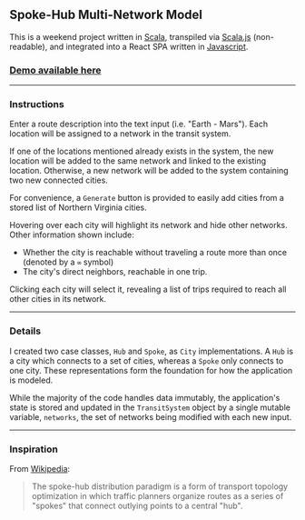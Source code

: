 ## Spoke-Hub Multi-Network Model

This is a weekend project written in [Scala](src/main/scala/), transpiled via [Scala.js](src/main/scala-js) (non-readable), and integrated into a React SPA written in [Javascript](src/main/js).

### [Demo available here](https://bcmendoza.github.io/spoke-hub-graph/)

---

### Instructions

Enter a route description into the text input (i.e. "Earth - Mars"). Each location will be assigned to a network in the transit system.

If one of the locations mentioned already exists in the system, the new location will be added to the same network and linked to the existing location. Otherwise, a new network will be added to the system containing two new connected cities.

For convenience, a `Generate` button is provided to easily add cities from a stored list of Northern Virginia cities.

Hovering over each city will highlight its network and hide other networks. Other information shown include:

- Whether the city is reachable without traveling a route more than once (denoted by a `∞` symbol)
- The city's direct neighbors, reachable in one trip.

Clicking each city will select it, revealing a list of trips required to reach all other cities in its network.

---

### Details

I created two case classes, `Hub` and `Spoke`, as `City` implementations. A `Hub` is a city which connects to a set of cities, whereas a `Spoke` only connects to one city. These representations form the foundation for how the application is modeled.

While the majority of the code handles data immutably, the application's state is stored and updated in the `TransitSystem` object by a single mutable variable, `networks`, the set of networks being modified with each new input.

---

### Inspiration

From [Wikipedia](https://en.wikipedia.org/wiki/Spoke%E2%80%93hub_distribution_paradigm):

> The spoke-hub distribution paradigm is a form of transport topology optimization in which traffic planners organize routes as a series of "spokes" that connect outlying points to a central "hub".

